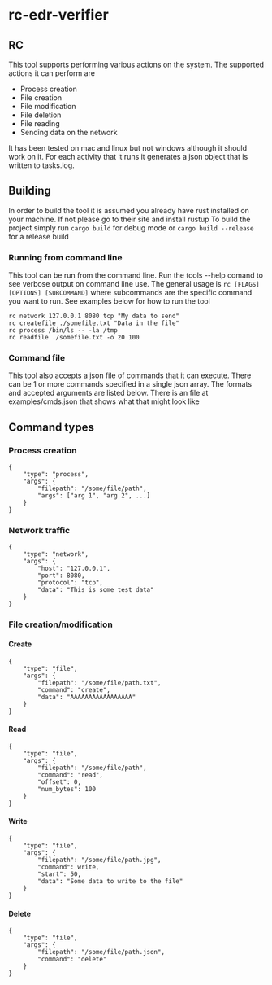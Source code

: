 # rc-edr-verifier

## RC
This tool supports performing various actions on the system. The supported actions it can perform are
* Process creation
* File creation
* File modification
* File deletion
* File reading
* Sending data on the network

It has been tested on mac and linux but not windows although it should work on it. For each activity that it runs it generates a json object that is written to tasks.log.

## Building
In order to build the tool it is assumed you already have rust installed on your machine. If not please go to their site and install rustup
To build the project simply run `cargo build` for debug mode or `cargo build --release` for a release build

### Running from command line
This tool can be run from the command line. Run the tools --help comand to see verbose output on command line use. The general usage is 
`rc [FLAGS] [OPTIONS] [SUBCOMMAND]` where subcommands are the specific command you want to run. See examples below for how to run the tool
```
rc network 127.0.0.1 8080 tcp "My data to send"
rc createfile ./somefile.txt "Data in the file"
rc process /bin/ls -- -la /tmp
rc readfile ./somefile.txt -o 20 100
```

### Command file
This tool also accepts a json file of commands that it can execute. There can be 1 or more commands specified in a single json array. The formats and accepted arguments are listed below. There is an file at examples/cmds.json that shows what that might look like

## Command types
### Process creation
```
{
    "type": "process",
    "args": {
        "filepath": "/some/file/path",
        "args": ["arg 1", "arg 2", ...]
    }
}
```

### Network traffic
```
{
    "type": "network",
    "args": {
        "host": "127.0.0.1",
        "port": 8080,
        "protocol": "tcp",
        "data": "This is some test data"
    }
}
```
### File creation/modification
#### Create
```
{
    "type": "file",
    "args": {
        "filepath": "/some/file/path.txt",
        "command": "create",
        "data": "AAAAAAAAAAAAAAAAA"
    }
}
```
#### Read
```
{
    "type": "file",
    "args": {
        "filepath": "/some/file/path",
        "command": "read",
        "offset": 0,
        "num_bytes": 100
    }
}
```
#### Write
```
{
    "type": "file",
    "args": {
        "filepath": "/some/file/path.jpg",
        "command": write,
        "start": 50,
        "data": "Some data to write to the file"
    }
}
```

#### Delete
```
{
    "type": "file",
    "args": {
        "filepath": "/some/file/path.json",
        "command": "delete"
    }
}
```